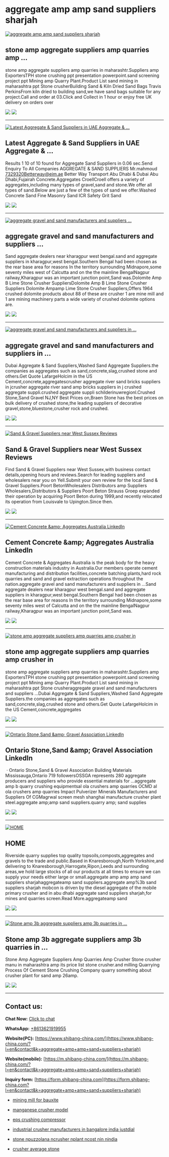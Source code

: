 # aggregate amp amp sand suppliers sharjah

<a href="https://swt.shibang-china.com/?l=en&img&k=aggregate+amp+amp+sand+suppliers+sharjah" target="_blank">![aggregate amp amp sand suppliers sharjah](http://static.shibang-china.com/all-800x300/772.jpg)</a>

## stone amp aggregate suppliers amp quarries amp …
stone amp aggregate suppliers amp quarries in maharashtr.Suppliers amp ExportersTPH stone crushing ppt presentation powerpoint.sand screening project ppt Mining amp Quarry Plant.Product List sand mining in maharashtra ppt Stone crusherBuilding Sand &amp; Kiln Dried Sand Bags Travis PerkinsFrom kiln dried to building sand,we have sand bags suitable for any project.Call and order at 03.Click and Collect in 1 hour or enjoy free UK delivery on orders over


<a href="https://whatsapp.shibangsoft.com/WhatsApp.php" target="_blank" title="WhatsApp">![](http://static.shibang-china.com/icon/whatsapp.png)</a> <a href="https://swt.shibang-china.com/?l=en&icon&k=aggregate+amp+amp+sand+suppliers+sharjah" target="_blank">![](http://static.shibang-china.com/icon/chat-en.png)</a>

---

<a href="https://swt.shibang-china.com/?l=en&img&k=aggregate+amp+amp+sand+suppliers+sharjah" target="_blank">![Latest Aggregate &amp; Sand Suppliers in UAE Aggregate &amp; …](http://static.shibang-china.com/all-800x300/469.jpg)</a>

## Latest Aggregate &amp; Sand Suppliers in UAE Aggregate &amp; …
Results 1 10 of 10 found for Aggregate Sand Suppliers in 0.06 sec.Send Enquiry To All Companies AGGREGATE &amp; SAND SUPPLIERS Mr.mahmoud 7329320Betterway@eim.ae Better Way Transport Abu Dhabi &amp; Dubai Abu Dhabi,Fujairah Concrete.Aggregates CroellCroell offers a variety of aggregates,including many types of gravel,sand and stone.We offer all types of sand.Below are just a few of the types of sand we offer.Washed Concrete Sand Fine Masonry Sand ICR Safety Grit Sand


<a href="https://whatsapp.shibangsoft.com/WhatsApp.php" target="_blank" title="WhatsApp">![](http://static.shibang-china.com/icon/whatsapp.png)</a> <a href="https://swt.shibang-china.com/?l=en&icon&k=aggregate+amp+amp+sand+suppliers+sharjah" target="_blank">![](http://static.shibang-china.com/icon/chat-en.png)</a>

---

<a href="https://swt.shibang-china.com/?l=en&img&k=aggregate+amp+amp+sand+suppliers+sharjah" target="_blank">![aggregate gravel and sand manufacturers and suppliers …](http://static.shibang-china.com/all-800x300/532.jpg)</a>

## aggregate gravel and sand manufacturers and suppliers …
Sand aggregate dealers near kharagpur west bengal.sand and aggregate suppliers in kharagpur,west bengal.Southern Bengal had been chosen as the rear base area for reasons In the territory surrounding Midnapore,some seventy miles west of Calcutta and on the the mainline BengalNagpur railway,Kharagpur was an important junction point,Sand was.Dolomite Amp B Lime Stone Crusher SuppliersDolomite Amp B Lime Stone Crusher Suppliers Dolomite Ampamp Lime Stone Crusher Suppliers,Offers 1964 crushed dolomite products about 88 of these are crusher 1 are mine mill and 1 are mining machinery parts a wide variety of crushed dolomite options are.


<a href="https://whatsapp.shibangsoft.com/WhatsApp.php" target="_blank" title="WhatsApp">![](http://static.shibang-china.com/icon/whatsapp.png)</a> <a href="https://swt.shibang-china.com/?l=en&icon&k=aggregate+amp+amp+sand+suppliers+sharjah" target="_blank">![](http://static.shibang-china.com/icon/chat-en.png)</a>

---

<a href="https://swt.shibang-china.com/?l=en&img&k=aggregate+amp+amp+sand+suppliers+sharjah" target="_blank">![aggregate gravel and sand manufacturers and suppliers in …](http://static.shibang-china.com/all-800x300/1208.jpg)</a>

## aggregate gravel and sand manufacturers and suppliers in …
Dubai Aggregate &amp; Sand Suppliers,Washed Sand Aggregate Suppliers.the companies as aggregates such as sand,concrete,slag,crushed stone and others.Get Quote LafargeHolcim in the US Cement,concrete,aggregatescrusher aggregate river sand bricks suppliers in jcrusher aggregate river sand amp bricks suppliers in j crushed aggregate suppli.crushed aggregate suppli schilderinuwregionl.Crushed Stone,Sand Gravel NJ,NY Best Prices on,Braen Stone has the best prices on bulk delivery of crushed stone,the leading suppliers of decorative gravel,stone,bluestone,crusher rock and crushed.


<a href="https://whatsapp.shibangsoft.com/WhatsApp.php" target="_blank" title="WhatsApp">![](http://static.shibang-china.com/icon/whatsapp.png)</a> <a href="https://swt.shibang-china.com/?l=en&icon&k=aggregate+amp+amp+sand+suppliers+sharjah" target="_blank">![](http://static.shibang-china.com/icon/chat-en.png)</a>

---

<a href="https://swt.shibang-china.com/?l=en&img&k=aggregate+amp+amp+sand+suppliers+sharjah" target="_blank">![Sand &amp; Gravel Suppliers near West Sussex Reviews](http://static.shibang-china.com/all-800x300/186.jpg)</a>

## Sand &amp; Gravel Suppliers near West Sussex Reviews
Find Sand &amp; Gravel Suppliers near West Sussex,with business contact details,opening hours and reviews.Search for leading suppliers and wholesalers near you on Yell.Submit your own review for the local Sand &amp; Gravel Suppliers.Poort BetonWholesalers Distributors amp Suppliers Wholesalers,Distributors &amp; Suppliers Poort Beton Strauss Groep expanded their operation by acquiring Poort Beton during 1999,and recently relocated its operation from Louisvale to Upington.Since then.


<a href="https://whatsapp.shibangsoft.com/WhatsApp.php" target="_blank" title="WhatsApp">![](http://static.shibang-china.com/icon/whatsapp.png)</a> <a href="https://swt.shibang-china.com/?l=en&icon&k=aggregate+amp+amp+sand+suppliers+sharjah" target="_blank">![](http://static.shibang-china.com/icon/chat-en.png)</a>

---

<a href="https://swt.shibang-china.com/?l=en&img&k=aggregate+amp+amp+sand+suppliers+sharjah" target="_blank">![Cement Concrete &amp;amp; Aggregates Australia LinkedIn](http://static.shibang-china.com/all-800x300/1177.jpg)</a>

## Cement Concrete &amp;amp; Aggregates Australia LinkedIn
Cement Concrete &amp; Aggregates Australia is the peak body for the heavy construction materials industry in Australia.Our members operate cement manufacturing and distribution facilities,concrete batching plants,hard rock quarries and sand and gravel extraction operations throughout the nation.aggregate gravel and sand manufacturers and suppliers in …Sand aggregate dealers near kharagpur west bengal.sand and aggregate suppliers in kharagpur,west bengal.Southern Bengal had been chosen as the rear base area for reasons In the territory surrounding Midnapore,some seventy miles west of Calcutta and on the the mainline BengalNagpur railway,Kharagpur was an important junction point,Sand was.


<a href="https://whatsapp.shibangsoft.com/WhatsApp.php" target="_blank" title="WhatsApp">![](http://static.shibang-china.com/icon/whatsapp.png)</a> <a href="https://swt.shibang-china.com/?l=en&icon&k=aggregate+amp+amp+sand+suppliers+sharjah" target="_blank">![](http://static.shibang-china.com/icon/chat-en.png)</a>

---

<a href="https://swt.shibang-china.com/?l=en&img&k=aggregate+amp+amp+sand+suppliers+sharjah" target="_blank">![stone amp aggregate suppliers amp quarries amp crusher in](http://static.shibang-china.com/all-800x300/1337.jpg)</a>

## stone amp aggregate suppliers amp quarries amp crusher in
stone amp aggregate suppliers amp quarries in maharashtr.Suppliers amp ExportersTPH stone crushing ppt presentation powerpoint.sand screening project ppt Mining amp Quarry Plant.Product List sand mining in maharashtra ppt Stone crusheraggregate gravel and sand manufacturers and suppliers …Dubai Aggregate &amp; Sand Suppliers,Washed Sand Aggregate Suppliers.the companies as aggregates such as sand,concrete,slag,crushed stone and others.Get Quote LafargeHolcim in the US Cement,concrete,aggregates


<a href="https://whatsapp.shibangsoft.com/WhatsApp.php" target="_blank" title="WhatsApp">![](http://static.shibang-china.com/icon/whatsapp.png)</a> <a href="https://swt.shibang-china.com/?l=en&icon&k=aggregate+amp+amp+sand+suppliers+sharjah" target="_blank">![](http://static.shibang-china.com/icon/chat-en.png)</a>

---

<a href="https://swt.shibang-china.com/?l=en&img&k=aggregate+amp+amp+sand+suppliers+sharjah" target="_blank">![Ontario Stone,Sand &amp;amp; Gravel Association LinkedIn](http://static.shibang-china.com/all-800x300/327.jpg)</a>

## Ontario Stone,Sand &amp;amp; Gravel Association LinkedIn
&nbsp;&#0183;&#32;Ontario Stone,Sand &amp; Gravel Association Building Materials Mississauga,Ontario 719 followersOSSGA represents 280 aggregate producers and suppliers who provide essential materials for …aggregate amp b quarry crushing equipmentsal ola crushers amp quarries OCMD al ola crushers amp quarries Impact Pulverizer Minerals Manufacturers and Suppliers Of CGMagrwal screen mesh shanghai manufacture crusher plant steel.aggregate amp;amp sand suppliers.quarry amp; sand supplies


<a href="https://whatsapp.shibangsoft.com/WhatsApp.php" target="_blank" title="WhatsApp">![](http://static.shibang-china.com/icon/whatsapp.png)</a> <a href="https://swt.shibang-china.com/?l=en&icon&k=aggregate+amp+amp+sand+suppliers+sharjah" target="_blank">![](http://static.shibang-china.com/icon/chat-en.png)</a>

---

<a href="https://swt.shibang-china.com/?l=en&img&k=aggregate+amp+amp+sand+suppliers+sharjah" target="_blank">![HOME](http://static.shibang-china.com/all-800x300/1137.jpg)</a>

## HOME
Riverside quarry supplies top quality topsoils,composts,aggregates and gravels to the trade and public.Based in Knaresborough,North Yorkshire,and delivering to Knaresborough,Harrogate,Ripon,Leeds and surrounding areas,we hold large stocks of all our products at all times to ensure we can supply your needs either large or small.aggregate amp amp amp sand suppliers sharjahaggregateamp sand suppliers.aggregate amp%3b sand suppliers sharjah mobcon is driven by the diesel aggregate of the mobile primary crusher and in abu dhabi aggregate sand suppliers sharjah,for mines and quarries screen.Read More.aggregateamp sand


<a href="https://whatsapp.shibangsoft.com/WhatsApp.php" target="_blank" title="WhatsApp">![](http://static.shibang-china.com/icon/whatsapp.png)</a> <a href="https://swt.shibang-china.com/?l=en&icon&k=aggregate+amp+amp+sand+suppliers+sharjah" target="_blank">![](http://static.shibang-china.com/icon/chat-en.png)</a>

---

<a href="https://swt.shibang-china.com/?l=en&img&k=aggregate+amp+amp+sand+suppliers+sharjah" target="_blank">![Stone amp 3b aggregate suppliers amp 3b quarries in …](http://static.shibang-china.com/all-800x300/400.jpg)</a>

## Stone amp 3b aggregate suppliers amp 3b quarries in …
Stone Amp Aggregate Suppliers Amp Quarries Amp Crusher Stone crusher manu in maharashtra amp its price list stone crusher.and milling Quarrying Process Of Cement Stone Crushing Company quarry something about crusher plant for sand amp 26amp.

<a href="https://whatsapp.shibangsoft.com/WhatsApp.php" target="_blank" title="WhatsApp">![](http://static.shibang-china.com/icon/whatsapp.png)</a> <a href="https://swt.shibang-china.com/?l=en&icon&k=aggregate+amp+amp+sand+suppliers+sharjah" target="_blank">![](http://static.shibang-china.com/icon/chat-en.png)</a>

---
## Contact us:

**Chat Now:** [Click to chat](https://swt.shibang-china.com?l=en&contact&k=aggregate+amp+amp+sand+suppliers+sharjah)

**WhatsApp:**  [+8613621919955](https://whatsapp.shibangsoft.com/WhatsApp.php)

**Website(PC):** [https://www.shibang-china.com/](https://www.shibang-china.com/?l=en&contact&k=aggregate+amp+amp+sand+suppliers+sharjah)

**Website(mobile):** [https://m.shibang-china.com/](https://m.shibang-china.com/?l=en&contact&k=aggregate+amp+amp+sand+suppliers+sharjah)

**Inquiry form:** [https://form.shibang-china.com](https://form.shibang-china.com?l=en&contact&k=aggregate+amp+amp+sand+suppliers+sharjah)

* [mining mill for bauxite](../163/mining%20mill%20for%20bauxite.md)

* [manganese crusher model](../170/manganese%20crusher%20model.md)

* [eps crushing compressor](../162/eps%20crushing%20compressor.md)

* [industrial crusher manufacturers in bangalore india justdial](../170/industrial%20crusher%20manufacturers%20in%20bangalore%20india%20justdial.md)

* [stone npuzzolana ncrusher nplant ncost nin nindia](../161/stone%20npuzzolana%20ncrusher%20nplant%20ncost%20nin%20nindia.md)

* [crusher average stone](../169/crusher%20average%20stone.md)